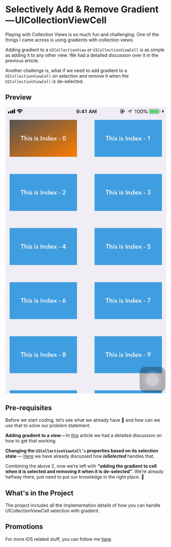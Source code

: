 # Selectively Add & Remove Gradient — UICollectionViewCell

Playing with Collection Views is so much fun and challenging. One of the things I came across is using gradients with collection views.

Adding gradient to a `UICollectionView` or `UICollectionViewCell` is as simple as adding it to any other view. We had a detailed discussion over it in the previous article.

Another challenge is, what if we need to add gradient to a `UICollectionViewCell` on selection and remove it when the `UICollectionViewCell` is de-selected.

## Preview
<img src="https://github.com/pgpt10/CollectionViewGradientSample/blob/master/Screenshot.gif">

## Pre-requisites
Before we start coding, let’s see what we already have 🧐 and how can we use that to solve our problem statement.

<b>Adding gradient to a view</b> — In <a href="https://hackernoon.com/color-it-with-gradients-ios-a4b374c3c79f">this</a> article we had a detailed discussion on how to get that working.

<b>Changing the `UICollectionViewCell’s` properties based on its selection state</b> — <a href="https://hackernoon.com/uicollectionviewcell-selection-made-easy-41dae148379d">Here</a> we have already discussed how <b><i>isSelected</i></b> handles that.

Combining the above 2, now we’re left with <b>“adding the gradient to cell when it is selected and removing it when it is de-selected”</b>. We’re already halfway there, just need to put our knowledge in the right place. 🎯

## What's in the Project
The project includes all the implementation details of how you can handle UICollectionViewCell selection with gradient.

## Promotions
For more iOS related stuff, you can follow me <a href="https://medium.com/@p.gpt10">here</a>.
